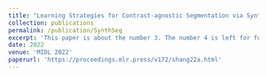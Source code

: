 ```yaml
---
title: "Learning Strategies for Contrast-agnostic Segmentation via SynthSeg for Infant MRI data"
collection: publications
permalink: /publication/SynthSeg
excerpt: 'This paper is about the number 3. The number 4 is left for future work.'
date: 2022
venue: 'MIDL 2022'
paperurl: 'https://proceedings.mlr.press/v172/shang22a.html'
---
```

